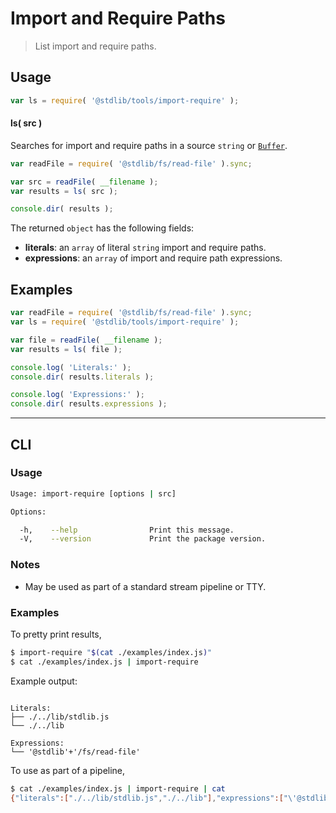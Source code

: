 # Import and Require Paths

> List import and require paths.


<section class="intro">

</section>

<!-- /.intro -->


<section class="usage">

## Usage

``` javascript
var ls = require( '@stdlib/tools/import-require' );
```

#### ls( src )

Searches for import and require paths in a source `string` or [`Buffer`][node-buffer].

``` javascript
var readFile = require( '@stdlib/fs/read-file' ).sync;

var src = readFile( __filename );
var results = ls( src );

console.dir( results );
```

The returned `object` has the following fields:

* __literals__: an `array` of literal `string` import and require paths.
* __expressions__: an `array` of import and require path expressions.

</section>

<!-- /.usage -->


<section class="examples">

## Examples

``` javascript
var readFile = require( '@stdlib/fs/read-file' ).sync;
var ls = require( '@stdlib/tools/import-require' );

var file = readFile( __filename );
var results = ls( file );

console.log( 'Literals:' );
console.dir( results.literals );

console.log( 'Expressions:' );
console.dir( results.expressions );
```

</section>

<!-- /.examples -->


---

<section class="cli">

## CLI

<section class="usage">

### Usage

``` bash
Usage: import-require [options | src]

Options:

  -h,    --help                Print this message.
  -V,    --version             Print the package version.
```

</section>

<!-- /.usage -->


<section class="notes">

### Notes

* May be used as part of a standard stream pipeline or TTY.

</section>

<!-- /.notes -->


<section class="examples">

### Examples

To pretty print results,

``` bash
$ import-require "$(cat ./examples/index.js)"
$ cat ./examples/index.js | import-require
```

Example output:

``` text

Literals:
├── ./../lib/stdlib.js
└── ./../lib

Expressions:
└── '@stdlib'+'/fs/read-file'

```

To use as part of a pipeline,

``` bash
$ cat ./examples/index.js | import-require | cat
{"literals":["./../lib/stdlib.js","./../lib"],"expressions":["\'@stdlib\'+\'/fs/read-file\'"]}
```


</section>

<!-- /.examples -->

</section>

<!-- /.cli -->


<section class="links">

[node-buffer]: https://nodejs.org/api/buffer.html

</section>

<!-- /.links -->
